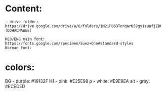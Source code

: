 # Content:
    - drive folder: https://drive.google.com/drive/u/0/folders/1M21P863TnnqArU59gy1zuafjZB0NXm4k (DOHALNAWEE)

    HEB/ENG main font: https://fonts.google.com/specimen/Suez+One#standard-styles
    Korean font: 

# colors:
BG - purple: #19132F
H1 - pink: #E25E98
p - white: #E9E9EA
alt - gray: #ECEDED
 